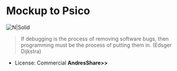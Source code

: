 # Mockup to Psico
![N|Solid](https://static.pexels.com/photos/236287/pexels-photo-236287.jpeg)



>If debugging is the process of removing software bugs, then programming must be the process of putting them in. (Edsger Dijkstra)

+ License: Commercial
**AndresShare>>**
